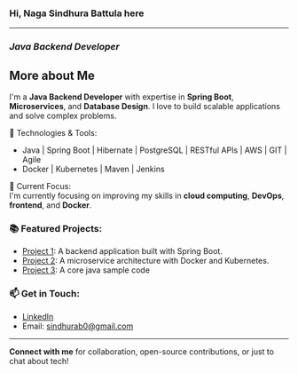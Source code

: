 ### Hi, Naga Sindhura Battula here
---

### *Java Backend Developer*


## More about Me
I'm a **Java Backend Developer** with expertise in **Spring Boot**, **Microservices**, and **Database Design**. I love to build scalable applications and solve complex problems.

🔧 Technologies & Tools:
- Java | Spring Boot | Hibernate | PostgreSQL | RESTful APIs | AWS | GIT | Agile
- Docker | Kubernetes | Maven | Jenkins

🎯 Current Focus:  
I'm currently focusing on improving my skills in **cloud computing**, **DevOps**, **frontend**, and **Docker**.

### 📚 Featured Projects:
- [Project 1](https://github.com/BSindhura/bear_mama_admin): A backend application built with Spring Boot.
- [Project 2](https://github.com/BSindhura/bear_mama_admin): A microservice architecture with Docker and Kubernetes.
- [Project 3](https://github.com/BSindhura/practice-java-code-samples): A core java sample code

### 📫 Get in Touch:
- [LinkedIn](https://www.linkedin.com/in/sindhura-battula-864173200/)
- Email: sindhurab0@gmail.com

---

**Connect with me** for collaboration, open-source contributions, or just to chat about tech!

